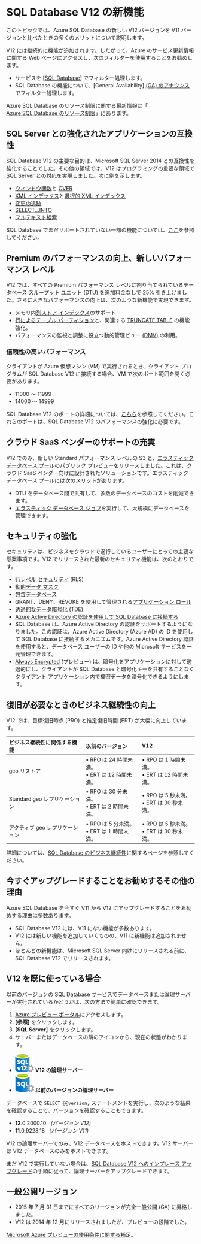 <properties 
	pageTitle="SQL Database V12 の新機能 |Microsoft Azure" 
	description="クラウドで Azure SQL Database を使用しているビジネス システムが今すぐ V12 にアップグレードでメリットを得られる理由を説明します。" 
	services="sql-database" 
	documentationCenter="" 
	authors="MightyPen" 
	manager="jeffreyg" 
	editor=""/>


<tags 
	ms.service="sql-database" 
	ms.workload="data-management" 
	ms.tgt_pltfrm="na" 
	ms.devlang="na" 
	ms.topic="article" 
	ms.date="11/11/2015" 
	ms.author="genemi"/>


# SQL Database V12 の新機能


このトピックでは、Azure SQL Database の新しい V12 バージョンを V11 バージョンと比べたときの多くのメリットについて説明します。


V12 には継続的に機能が追加されます。したがって、Azure のサービス更新情報に間する Web ページにアクセスし、次のフィルターを使用することをお勧めします。


- サービスを [[SQL Database]](http://azure.microsoft.com/updates/?service=sql-database) でフィルター処理します。
- SQL Database の機能について、[General Availability] [(GA) のアナウンス](http://azure.microsoft.com/updates/?service=sql-database&update-type=general-availability)でフィルター処理します。


Azure SQL Database のリソース制限に関する最新情報は「<br/>[Azure SQL Database のリソース制限](sql-database-resource-limits.md)」にあります。


## SQL Server との強化されたアプリケーションの互換性


SQL Database V12 の主要な目的は、Microsoft SQL Server 2014 との互換性を強化することでした。その他の領域では、V12 はプログラミングの重要な領域で SQL Server との対応を実現しました。次に例を示します。


- [ウィンドウ関数](http://msdn.microsoft.com/library/bb934097.aspx)と [OVER](http://msdn.microsoft.com/library/ms189461.aspx) 
- [XML インデックス](http://msdn.microsoft.com/library/bb934097.aspx)と[選択的 XML インデックス](http://msdn.microsoft.com/library/jj670104.aspx)
- [変更の追跡](http://msdn.microsoft.com/library/bb933875.aspx)
- [SELECT...INTO](http://msdn.microsoft.com/library/ms188029.aspx)
- [フルテキスト検索](http://msdn.microsoft.com/library/ms142571.aspx)


SQL Database でまだサポートされていない一部の機能については、[ここ](sql-database-transact-sql-information.md)を参照してください。


## Premium のパフォーマンスの向上、新しいパフォーマンス レベル


V12 では、すべての Premium パフォーマンス レベルに割り当てられているデータベース スループット ユニット (DTU) を追加料金なしで 25% 引き上げました。さらに大きなパフォーマンスの向上は、次のような新機能で実現できます。


- メモリ内[列ストア インデックス](http://msdn.microsoft.com/library/gg492153.aspx)のサポート
- [行によるテーブル パーティション](http://msdn.microsoft.com/library/ms187802.aspx)と、関連する [TRUNCATE TABLE](http://msdn.microsoft.com/library/ms177570.aspx) の機能強化。
- パフォーマンスの監視と調整に役立つ動的管理ビュー [(DMV)](http://msdn.microsoft.com/library/ms188754.aspx) の利用。


### 信頼性の高いパフォーマンス


クライアントが Azure 仮想マシン (VM) で実行されるとき、クライアント プログラムが SQL Database V12 に接続する場合、VM で次のポート範囲を開く必要があります。

- 11000 ～ 11999
- 14000 ～ 14999


SQL Database V12 のポートの詳細については、[こちら](sql-database-develop-direct-route-ports-adonet-v12.md)を参照してください。これらのポートは、SQL Database V12 のパフォーマンスの強化に必要です。


## クラウド SaaS ベンダーのサポートの充実


V12 でのみ、新しい Standard パフォーマンス レベルの S3 と、[エラスティック データベース プール](sql-database-elastic-pool.md)のパブリック プレビューをリリースしました。これは、クラウド SaaS ベンダー向けに設計されたソリューションです。エラスティック データベース プールには次のメリットがあります。


- DTU をデータベース間で共有して、多数のデータベースのコストを削減できます。
- [エラスティック データベース ジョブ](sql-database-elastic-jobs-overview.md)を実行して、大規模にデータベースを管理できます。


## セキュリティの強化


セキュリティは、ビジネスをクラウドで遂行しているユーザーにとっての主要な懸案事項です。V12 でリリースされた最新のセキュリティ機能は、次のとおりです。


- [行レベル セキュリティ](http://msdn.microsoft.com/library/dn765131.aspx) (RLS)
- [動的データ マスク](sql-database-dynamic-data-masking-get-started.md)
- [包含データベース](http://msdn.microsoft.com/library/ff929188.aspx)
- GRANT、DENY、REVOKE を使用して管理される[アプリケーション ロール](http://msdn.microsoft.com/library/ms190998.aspx)
- [透過的なデータ暗号化](http://msdn.microsoft.com/library/0bf7e8ff-1416-4923-9c4c-49341e208c62.aspx) (TDE)
- [Azure Active Directory の認証を使用して SQL Database に接続する](sql-database-aad-authentication.md)
 - SQL Database は、Azure Active Directory の認証をサポートするようになりました。この認証は、Azure Active Directory (Azure AD) の ID を使用して SQL Database に接続するメカニズムです。Azure Active Directory 認証を使用すると、データベース ユーザーの ID や他の Microsoft サービスを一元管理できます。
- [Always Encrypted](https://msdn.microsoft.com/library/mt163865.aspx) (プレビュー) は、暗号化をアプリケーションに対して透過的にし、クライアントが SQL Database と暗号化キーを共有することなくクライアント アプリケーション内で機密データを暗号化できるようにします。


## 復旧が必要なときのビジネス継続性の向上


V12 では、目標復旧時点 (PRO) と推定復旧時間 (ERT) が大幅に向上しています。


| ビジネス継続性に関係する機能 | 以前のバージョン | V12 |
| :-- | :-- | :-- |
| geo リストア | • RPO は 24 時間未満。<br/>• ERT は 12 時間未満。 | • RPO は 1 時間未満。<br/>• ERT は 12 時間未満。 |
| Standard geo レプリケーション | • RPO は 30 分未満。<br/>• ERT は 2 時間未満。 | • RPO は 5 秒未満。<br/>• ERT は 30 秒未満。 |
| アクティブ geo レプリケーション | • RPO は 5 分未満。<br/>• ERT は 1 時間未満。 | • RPO は 5 秒未満。<br/>• ERT は 30 秒未満。 |


詳細については、[SQL Database のビジネス継続性](sql-database-business-continuity.md)に関するページを参照してください。


## 今すぐアップグレードすることをお勧めするその他の理由


Azure SQL Database を今すぐ V11 から V12 にアップグレードすることをお勧めする理由は多数あります。


- SQL Database V12 には、V11 にない機能が多数あります。
- V12 には新しい機能を追加していくものの、V11 に新機能は追加されません。
- ほとんどの新機能は、Microsoft SQL Server 向けにリリースされる前に、SQL Database V12 でリリースされます。


## V12 を既に使っている場合


以前のバージョンの SQL Database サービスでデータベースまたは論理サーバーが実行されているかどうかは、次の方法で簡単に確認できます。


1. [Azure プレビュー ポータル](http://portal.azure.com/)にアクセスします。
2. **[参照]** をクリックします。
3. **[SQL Server]** をクリックします。
4. サーバーまたはデータベースの隣のアイコンから、現在の状態がわかります。
 - ![Icon for a v12 server](./media/sql-database-v12-whats-new/v12_icon.png) **V12 の論理サーバー**
 - ![以前のバージョンのサーバーのアイコン](./media/sql-database-v12-whats-new/earlier_icon.png) **以前のバージョンの論理サーバー**


データベースで `SELECT @@version;` ステートメントを実行し、次のような結果を確認することで、バージョンを確認することもできます。


- **12**.0.2000.10 &nbsp; *(バージョン V12)*
- **11**.0.9228.18 &nbsp; *(バージョン V11)*


V12 の論理サーバーでのみ、V12 データベースをホストできます。V12 サーバーは V12 データベースのみをホストできます。


まだ V12 で実行していない場合は、[SQL Database V12 へのインプレース アップグレード](sql-database-v12-upgrade.md)の手順に従って、論理サーバーをアップグレードできます。


## <a name="V12AzureSqlDbPreviewGaTable"></a> 一般公開リージョン


- 2015 年 7 月 31 日までにすべてのリージョンが完全一般公開 (GA) に昇格しました。
- V12 は 2014 年 12 月にリリースされましたが、プレビューの段階でした。

[Microsoft Azure プレビューの使用条件に関する補足](http://azure.microsoft.com/support/legal/preview-supplemental-terms/)。

<!---HONumber=Nov15_HO3-->